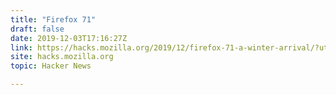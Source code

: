```yaml
---
title: "Firefox 71"
draft: false
date: 2019-12-03T17:16:27Z
link: https://hacks.mozilla.org/2019/12/firefox-71-a-winter-arrival/?utm_medium=RSS&utm_source=hune
site: hacks.mozilla.org
topic: Hacker News  

---
```

